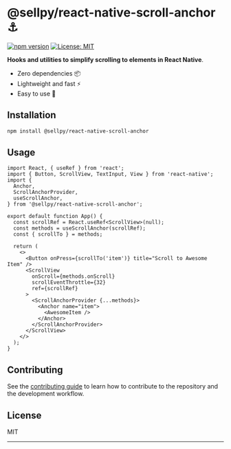 # @sellpy/react-native-scroll-anchor ⚓️

[![npm version](https://badge.fury.io/js/react-native-scroll-anchor.svg)](https://badge.fury.io/js/react-native-scroll-anchor)
[![License: MIT](https://img.shields.io/badge/License-MIT-yellow.svg)](https://opensource.org/licenses/MIT)

**Hooks and utilities to simplify scrolling to elements in React Native**.

- Zero dependencies 📦
- Lightweight and fast ⚡️
- Easy to use 🚀

## Installation

```sh
npm install @sellpy/react-native-scroll-anchor
```

## Usage

```tsx
import React, { useRef } from 'react';
import { Button, ScrollView, TextInput, View } from 'react-native';
import {
  Anchor,
  ScrollAnchorProvider,
  useScrollAnchor,
} from '@sellpy/react-native-scroll-anchor';

export default function App() {
  const scrollRef = React.useRef<ScrollView>(null);
  const methods = useScrollAnchor(scrollRef);
  const { scrollTo } = methods;

  return (
    <>
      <Button onPress={scrollTo('item')} title="Scroll to Awesome Item" />
      <ScrollView
        onScroll={methods.onScroll}
        scrollEventThrottle={32}
        ref={scrollRef}
      >
        <ScrollAnchorProvider {...methods}>
          <Anchor name="item">
            <AwesomeItem />
          </Anchor>
        </ScrollAnchorProvider>
      </ScrollView>
    </>
  );
}
```

## Contributing

See the [contributing guide](CONTRIBUTING.md) to learn how to contribute to the repository and the development workflow.

## License

MIT

---
